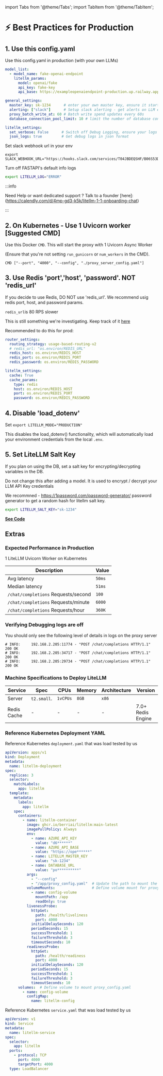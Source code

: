 import Tabs from '@theme/Tabs';
import TabItem from '@theme/TabItem';

# ⚡ Best Practices for Production

## 1. Use this config.yaml
Use this config.yaml in production (with your own LLMs)

```yaml
model_list:
  - model_name: fake-openai-endpoint
    litellm_params:
      model: openai/fake
      api_key: fake-key
      api_base: https://exampleopenaiendpoint-production.up.railway.app/

general_settings:
  master_key: sk-1234      # enter your own master key, ensure it starts with 'sk-'
  alerting: ["slack"]      # Setup slack alerting - get alerts on LLM exceptions, Budget Alerts, Slow LLM Responses
  proxy_batch_write_at: 60 # Batch write spend updates every 60s
  database_connection_pool_limit: 10 # limit the number of database connections to = MAX Number of DB Connections/Number of instances of litellm proxy (Around 10-20 is good number)

litellm_settings:
  set_verbose: False      # Switch off Debug Logging, ensure your logs do not have any debugging on
  json_logs: true         # Get debug logs in json format
```

Set slack webhook url in your env
```shell
export SLACK_WEBHOOK_URL="https://hooks.slack.com/services/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"
```

Turn off FASTAPI's default info logs
```bash
export LITELLM_LOG="ERROR"
```

:::info

Need Help or want dedicated support ? Talk to a founder [here]: (https://calendly.com/d/4mp-gd3-k5k/litellm-1-1-onboarding-chat)

:::


## 2. On Kubernetes - Use 1 Uvicorn worker [Suggested CMD]

Use this Docker `CMD`. This will start the proxy with 1 Uvicorn Async Worker

(Ensure that you're not setting `run_gunicorn` or `num_workers` in the CMD). 
```shell
CMD ["--port", "4000", "--config", "./proxy_server_config.yaml"]
```


## 3. Use Redis 'port','host', 'password'. NOT 'redis_url'

If you decide to use Redis, DO NOT use 'redis_url'. We recommend usig redis port, host, and password params. 

`redis_url`is 80 RPS slower

This is still something we're investigating. Keep track of it [here](https://github.com/BerriAI/litellm/issues/3188)

Recommended to do this for prod: 

```yaml
router_settings:
  routing_strategy: usage-based-routing-v2 
  # redis_url: "os.environ/REDIS_URL"
  redis_host: os.environ/REDIS_HOST
  redis_port: os.environ/REDIS_PORT
  redis_password: os.environ/REDIS_PASSWORD

litellm_settings:
  cache: True
  cache_params:
    type: redis
    host: os.environ/REDIS_HOST
    port: os.environ/REDIS_PORT
    password: os.environ/REDIS_PASSWORD
```

## 4. Disable 'load_dotenv'

Set `export LITELLM_MODE="PRODUCTION"`

This disables the load_dotenv() functionality, which will automatically load your environment credentials from the local `.env`. 

## 5. Set LiteLLM Salt Key 

If you plan on using the DB, set a salt key for encrypting/decrypting variables in the DB. 

Do not change this after adding a model. It is used to encrypt / decrypt your LLM API Key credentials

We recommned - https://1password.com/password-generator/ password generator to get a random hash for litellm salt key.

```bash
export LITELLM_SALT_KEY="sk-1234"
```

[**See Code**](https://github.com/BerriAI/litellm/blob/036a6821d588bd36d170713dcf5a72791a694178/litellm/proxy/common_utils/encrypt_decrypt_utils.py#L15)

## Extras
### Expected Performance in Production

1 LiteLLM Uvicorn Worker on Kubernetes

| Description | Value |
|--------------|-------|
| Avg latency | `50ms` |
| Median latency | `51ms` |
| `/chat/completions` Requests/second | `100` |
| `/chat/completions` Requests/minute | `6000` |
| `/chat/completions` Requests/hour | `360K` |


### Verifying Debugging logs are off

You should only see the following level of details in logs on the proxy server
```shell
# INFO:     192.168.2.205:11774 - "POST /chat/completions HTTP/1.1" 200 OK
# INFO:     192.168.2.205:34717 - "POST /chat/completions HTTP/1.1" 200 OK
# INFO:     192.168.2.205:29734 - "POST /chat/completions HTTP/1.1" 200 OK
```


### Machine Specifications to Deploy LiteLLM

| Service | Spec | CPUs | Memory | Architecture | Version|
| --- | --- | --- | --- | --- | --- | 
| Server | `t2.small`. | `1vCPUs` | `8GB` | `x86` |
| Redis Cache | - | - | - | - | 7.0+ Redis Engine|


### Reference Kubernetes Deployment YAML

Reference Kubernetes `deployment.yaml` that was load tested by us

```yaml
apiVersion: apps/v1
kind: Deployment
metadata:
  name: litellm-deployment
spec:
  replicas: 3
  selector:
    matchLabels:
      app: litellm
  template:
    metadata:
      labels:
        app: litellm
    spec:
      containers:
        - name: litellm-container
          image: ghcr.io/berriai/litellm:main-latest
          imagePullPolicy: Always
          env:
            - name: AZURE_API_KEY
              value: "d6******"
            - name: AZURE_API_BASE
              value: "https://ope******"
            - name: LITELLM_MASTER_KEY
              value: "sk-1234"
            - name: DATABASE_URL
              value: "po**********"
          args:
            - "--config"
            - "/app/proxy_config.yaml"  # Update the path to mount the config file
          volumeMounts:                 # Define volume mount for proxy_config.yaml
            - name: config-volume
              mountPath: /app
              readOnly: true
          livenessProbe:
            httpGet:
              path: /health/liveliness
              port: 4000
            initialDelaySeconds: 120
            periodSeconds: 15
            successThreshold: 1
            failureThreshold: 3
            timeoutSeconds: 10
          readinessProbe:
            httpGet:
              path: /health/readiness
              port: 4000
            initialDelaySeconds: 120
            periodSeconds: 15
            successThreshold: 1
            failureThreshold: 3
            timeoutSeconds: 10
      volumes:  # Define volume to mount proxy_config.yaml
        - name: config-volume
          configMap:
            name: litellm-config  

```


Reference Kubernetes `service.yaml` that was load tested by us
```yaml
apiVersion: v1
kind: Service
metadata:
  name: litellm-service
spec:
  selector:
    app: litellm
  ports:
    - protocol: TCP
      port: 4000
      targetPort: 4000
  type: LoadBalancer
```
